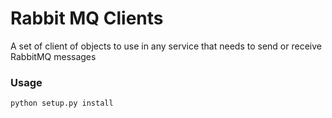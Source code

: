 # Rabbit MQ Clients

A set of client of objects to use in any service that needs to send or receive RabbitMQ messages

### Usage

```python
python setup.py install
```

